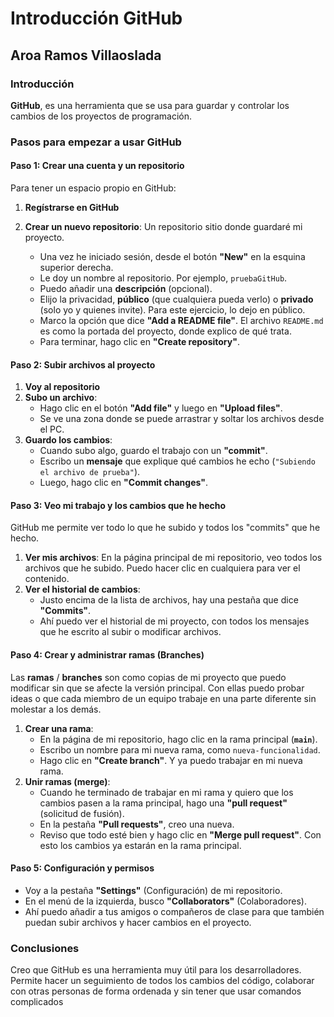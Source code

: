 # Introducción GitHub
## Aroa Ramos Villaoslada

### Introducción

**GitHub**, es una herramienta que se usa para guardar y controlar los cambios de los proyectos de programación. 

### Pasos para empezar a usar GitHub

#### **Paso 1: Crear una cuenta y un repositorio**

Para tener un espacio propio en GitHub:

1.  **Regístrarse en GitHub**
2.  **Crear un nuevo repositorio**: Un repositorio sitio donde guardaré mi proyecto.
   
    * Una vez he iniciado sesión, desde el botón **"New"** en la esquina superior derecha.     
    * Le doy un nombre al repositorio. Por ejemplo, `pruebaGitHub`.
    * Puedo añadir una **descripción** (opcional).
    * Elijo la privacidad, **público** (que cualquiera pueda verlo) o **privado** (solo yo y quienes invite).
      Para este ejercicio, lo dejo en público.
    * Marco la opción que dice **"Add a README file"**. El archivo `README.md` es como la portada del proyecto, donde explico de qué trata. 
    * Para terminar, hago clic en **"Create repository"**.

#### **Paso 2: Subir archivos al proyecto**

1.  **Voy al repositorio**
2.  **Subo un archivo**:
    * Hago clic en el botón **"Add file"** y luego en **"Upload files"**.
    * Se ve una zona donde se puede arrastrar y soltar los archivos desde el PC. 
3.  **Guardo los cambios**:
    * Cuando subo algo, guardo el trabajo con un **"commit"**.
    * Escribo un **mensaje** que explique qué cambios he echo (`"Subiendo el archivo de prueba"`).
    * Luego, hago clic en **"Commit changes"**.

#### **Paso 3: Veo mi trabajo y los cambios que he hecho**

GitHub me permite ver todo lo que he subido y todos los "commits" que he hecho.

1.  **Ver mis archivos**: En la página principal de mi repositorio, veo todos los archivos que he subido. Puedo hacer clic en cualquiera para ver el contenido.
2.  **Ver el historial de cambios**:
    * Justo encima de la lista de archivos, hay una pestaña que dice **"Commits"**.
    * Ahí puedo ver el historial de mi proyecto, con todos los mensajes que he escrito al subir o modificar archivos.
      
#### **Paso 4: Crear y administrar ramas (Branches)**

Las **ramas** / **branches** son como copias de mi proyecto que puedo modificar sin que se afecte la versión principal. Con ellas puedo probar ideas o que cada miembro de un equipo trabaje en una parte diferente sin molestar a los demás.

1.  **Crear una rama**:
    * En la página de mi repositorio, hago clic en la rama principal (**`main`**).
    * Escribo un nombre para mi nueva rama, como `nueva-funcionalidad`.
    * Hago clic en **"Create branch"**. Y ya puedo trabajar en mi nueva rama. 
2.  **Unir ramas (merge)**:
    * Cuando he terminado de trabajar en mi rama y quiero que los cambios pasen a la rama principal, hago una **"pull request"** (solicitud de fusión).
    * En la pestaña **"Pull requests"**, creo una nueva.
    * Reviso que todo esté bien y hago clic en **"Merge pull request"**. Con esto los cambios ya estarán en la rama principal.

#### **Paso 5: Configuración y permisos**

* Voy a la pestaña **"Settings"** (Configuración) de mi repositorio.
* En el menú de la izquierda, busco **"Collaborators"** (Colaboradores).
* Ahí puedo añadir a tus amigos o compañeros de clase para que también puedan subir archivos y hacer cambios en el proyecto.

### Conclusiones

Creo que GitHub es una herramienta muy útil para los desarrolladores. Permite hacer un seguimiento de todos los cambios del código, colaborar con otras personas de forma ordenada y sin tener que usar comandos complicados
